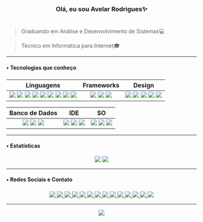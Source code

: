 <h3 align="center">Olá, eu sou Avelar Rodrigues✨</h3>

# 

> Graduando em Análise e Desenvolvimento de Sistemas💻

> Técnico em Informática para Internet🎓

----

<h4>  •  Tecnologias que conheço</h4>

###

|      Linguagens      |      Frameworks      |      Design      |
|:-------------------:|:--------------------:|:-----------------:|
|<div align="center"> <img src="https://img.shields.io/badge/JavaScript-323330?style=for-the-badge&logo=javascript&logoColor=F7DF1E"> <img src="https://img.shields.io/badge/C-00599C?style=for-the-badge&logo=c&logoColor=white"> <img src="https://img.shields.io/badge/CSS3-1572B6?style=for-the-badge&logo=css3&logoColor=white"> <img src="https://img.shields.io/badge/HTML5-E34F26?style=for-the-badge&logo=html5&logoColor=white"> <img src="https://img.shields.io/badge/json-5E5C5C?style=for-the-badge&logo=json&logoColor=white"> <img src="https://img.shields.io/badge/Python-FFD43B?style=for-the-badge&logo=python&logoColor=blue"> <img src="https://img.shields.io/badge/java-%23ED8B00.svg?style=for-the-badge&logo=openjdk&logoColor=white"> <img src="https://img.shields.io/badge/Ruby-CC342D?style=for-the-badge&logo=ruby&logoColor=white"> <img src="https://img.shields.io/badge/TypeScript-007ACC?style=for-the-badge&logo=typescript&logoColor=white"> </div>|<div align="center"> <img src="https://img.shields.io/badge/Bootstrap-563D7C?style=for-the-badge&logo=bootstrap&logoColor=white"> <img src="https://img.shields.io/badge/Django-092E20?style=for-the-badge&logo=django&logoColor=green"> <img src="https://img.shields.io/badge/Ruby_on_Rails-CC0000?style=for-the-badge&logo=ruby-on-rails&logoColor=white"> </div>|<div align="center"> <img src="https://img.shields.io/badge/Adobe%20Photoshop-31A8FF?style=for-the-badge&logo=Adobe%20Photoshop&logoColor=black"> <img src="https://img.shields.io/badge/Figma-F24E1E?style=for-the-badge&logo=figma&logoColor=white"> <img src="https://img.shields.io/badge/Adobe%20Premiere-9999FF?style=for-the-badge&logo=Adobe%20Premiere%20Pro&logoColor=white"> <img src="https://img.shields.io/badge/Adobe%20Illustrator-FF9A00?style=for-the-badge&logo=adobe%20illustrator&logoColor=white"> <img src="https://img.shields.io/badge/Canva-%2300C4CC.svg?&style=for-the-badge&logo=Canva&logoColor=white"> </div>|

|      Banco de Dados      |      IDE      |      SO      |
|:-------------------:|:--------------:|:------------:|
|<div align="center"> <img src="https://img.shields.io/badge/MySQL-005C84?style=for-the-badge&logo=mysql&logoColor=white"> <img src="https://img.shields.io/badge/Sqlite-003B57?style=for-the-badge&logo=sqlite&logoColor=white"> <img src="https://img.shields.io/badge/PostgreSQL-316192?style=for-the-badge&logo=postgresql&logoColor=white"> </div>|<div align="center"> <img src="https://img.shields.io/badge/VSCode-0078D4?style=for-the-badge&logo=visual%20studio%20code&logoColor=white"> <img src="https://img.shields.io/badge/replit-667881?style=for-the-badge&logo=replit&logoColor=white"> <img src="https://img.shields.io/badge/IntelliJ_IDEA-000000.svg?style=for-the-badge&logo=intellij-idea&logoColor=white"> </div>|<div align="center"> <img src="https://img.shields.io/badge/Android-3DDC84?style=for-the-badge&logo=android&logoColor=white"> <img src="https://img.shields.io/badge/Linux-FCC624?style=for-the-badge&logo=linux&logoColor=black"> <img src="https://img.shields.io/badge/Windows-0078D6?style=for-the-badge&logo=windows&logoColor=white"> </div>|

---

<h4>  •  Estatísticas</h4>

<div href="https://github.com/avelando/github-readme-stats" align="center">
  <img src="https://github-readme-stats.vercel.app/api/top-langs/?username=avelando&layout=compact&theme=dracula&hide_border=true&locale=pt-BR&title_color=FFFFFF&text_color=FFFFFF">
  <img src="https://github-readme-stats.vercel.app/api?username=avelando&theme=dracula&hide_border=true&locale=pt-BR&count_private=true&title_color=FFFFFF&text_color=FFFFFF&hide=issues">
</div>

----

<h4>  •  Redes Sociais e Contato</h4>

###

<div align="center">
  <a href="https://www.behance.net/avelarrodrigues1">
    <img src="https://img.shields.io/badge/-Behance-blue?style=for-the-badge&logo=behance&logoColor=white">
  </a>
  <a href="https://twitter.com/avelandooo">
    <img src="https://img.shields.io/badge/X-000000?style=for-the-badge&logo=x&logoColor=white">
  </a>
  <a href="https://www.facebook.com/avelar.rodrigues.921/">
    <img src="https://img.shields.io/badge/Facebook-1877F2?style=for-the-badge&logo=facebook&logoColor=white">
  </a>
  <a href="https://www.instagram.com/avelando/">
    <img src="https://img.shields.io/badge/Instagram-E4405F?style=for-the-badge&logo=instagram&logoColor=white">
  </a>
  <a href="https://www.tiktok.com/@aavelando">
    <img src="https://img.shields.io/badge/TikTok-000000?style=for-the-badge&logo=tiktok&logoColor=white">
  </a>
  <a href="https://www.linkedin.com/in/avelar-rodrigues-15568a1b1/">
    <img src="https://img.shields.io/badge/LinkedIn-0077B5?style=for-the-badge&logo=linkedin&logoColor=white">
  </a>
  <a href="https://orcid.org/0009-0008-7433-8262">
    <img src="https://img.shields.io/badge/ORCID-A6CE39?style=for-the-badge&logo=orcid&logoColor=white">
  </a>
  <a href="https://www.threads.net/@avelando">
    <img src="https://img.shields.io/badge/Threads-000000?style=for-the-badge&logo=Threads&logoColor=white">
  </a>
  <a href="https://mail.google.com/mail/?view=cm&fs=1&to=avelarrodrigues89@gmail.com">
    <img src="https://img.shields.io/badge/Gmail-D14836?style=for-the-badge&logo=gmail&logoColor=white">
  </a>
  <a href="https://t.me/avelandoo">
    <img src="https://img.shields.io/badge/Telegram-2CA5E0?style=for-the-badge&logo=telegram&logoColor=white">
  </a>
  <a href="https://discord.com/channels/@me/1103440684406538360">
    <img src="https://img.shields.io/badge/Discord-%235865F2.svg?style=for-the-badge&logo=discord&logoColor=white">
  </a>
  <a href="https://br.pinterest.com/avelarrodrigues89/">
    <img src="https://img.shields.io/badge/Pinterest-%23E60023.svg?style=for-the-badge&logo=Pinterest&logoColor=white">
  </a>
  <a href="https://www.last.fm/user/avelandoo">
    <img src="https://img.shields.io/badge/last.fm-D51007?style=for-the-badge&logo=last.fm&logoColor=white">
  </a>
  <a href="https://open.spotify.com/user/31mlxcfnfumylh4mr5wj6bbr7zum">
    <img src="https://img.shields.io/badge/Spotify-1ED760?&style=for-the-badge&logo=spotify&logoColor=white">
  </a>
</div>

---

<!--wakatime-->
<!--START_SECTION:waka-->
<div align="center">
  <a href="https://wakatime.com/@018c2dbd-9df6-4c10-8022-11d7d9da4824">
    <img src="https://wakatime.com/badge/user/018c2dbd-9df6-4c10-8022-11d7d9da4824.svg">
  </a>
</div>
<!--END_SECTION:waka-->
